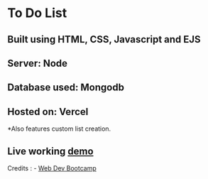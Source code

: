 # To Do List

## Built using HTML, CSS, Javascript and EJS
## Server: Node
## Database used: Mongodb
## Hosted on: Vercel

*Also features custom list creation.


## Live working [demo](https://to-do-007.vercel.app/) 


Credits : - [Web Dev Bootcamp](https://www.udemy.com/course/the-complete-web-development-bootcamp)
